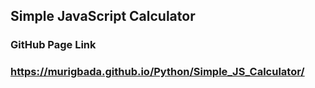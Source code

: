 ## Simple JavaScript Calculator

### GitHub Page Link
### https://murigbada.github.io/Python/Simple_JS_Calculator/

